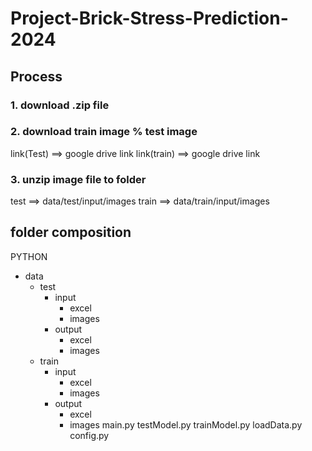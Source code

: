 # Project-Brick-Stress-Prediction-2024

## Process

### 1. download .zip file

### 2. download train image % test image
link(Test) ==> google drive link
link(train) ==> google drive link

### 3. unzip image file to folder
test ==> data/test/input/images
train ==> data/train/input/images


## folder composition
PYTHON
 - data
   - test
     - input
       - excel
       - images 
     - output
       - excel
       - images  
   - train
     - input
       - excel
       - images 
     - output
       - excel
       - images
main.py
testModel.py
trainModel.py
loadData.py
config.py
